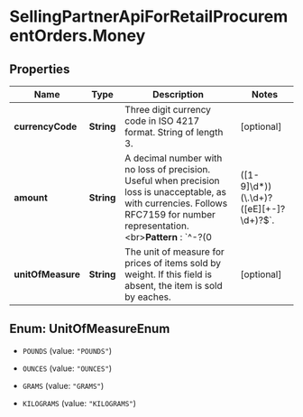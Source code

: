 # SellingPartnerApiForRetailProcurementOrders.Money

## Properties

Name | Type | Description | Notes
------------ | ------------- | ------------- | -------------
**currencyCode** | **String** | Three digit currency code in ISO 4217 format. String of length 3. | [optional] 
**amount** | **String** | A decimal number with no loss of precision. Useful when precision loss is unacceptable, as with currencies. Follows RFC7159 for number representation. &lt;br&gt;**Pattern** : &#x60;^-?(0|([1-9]\\d*))(\\.\\d+)?([eE][+-]?\\d+)?$&#x60;. | [optional] 
**unitOfMeasure** | **String** | The unit of measure for prices of items sold by weight. If this field is absent, the item is sold by eaches. | [optional] 



## Enum: UnitOfMeasureEnum


* `POUNDS` (value: `"POUNDS"`)

* `OUNCES` (value: `"OUNCES"`)

* `GRAMS` (value: `"GRAMS"`)

* `KILOGRAMS` (value: `"KILOGRAMS"`)




